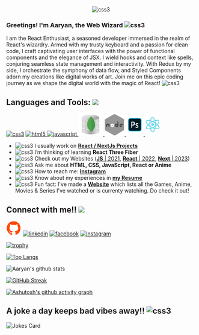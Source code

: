 ![]()
<p align="center"><img src="https://github.com/AaryanShaikh/AaryanShaikh/blob/main/Aaryan.gif" alt="css3" height=50% /></p>

### Greetings! I'm Aaryan, the Web Wizard <img src="https://em-content.zobj.net/source/skype/289/fire_1f525.png" width = 30px alt="css3"/> 
I am the React Enthusiast, a seasoned developer immersed in the realm of React's wizardry. Armed with my trusty keyboard and a passion for clean code, I craft captivating user interfaces with the power of functional components and the elegance of JSX. I wield hooks and context like spells, conjuring seamless state management and interactivity. With Redux by my side, I orchestrate the symphony of data flow, and Styled Components adorn my creations like digital works of art. Join me on this epic coding journey as we shape the digital world with the magic of React! <img src="https://em-content.zobj.net/source/skype/289/face-with-monocle_1f9d0.png" width = 20px alt="css3"/>

<h2> Languages and Tools: <img src = "https://media2.giphy.com/media/QssGEmpkyEOhBCb7e1/giphy.gif?cid=ecf05e47a0n3gi1bfqntqmob8g9aid1oyj2wr3ds3mg700bl&rid=giphy.gif" width = 32px> </h2>
<p align="left">
<a href="https://www.w3schools.com/css/" target="_blank">
<img src="https://camo.githubusercontent.com/94ad70746d4c32151283a68c35e8ab44b05165a462745d8907dcf9d50e278188/68747470733a2f2f6d65646961322e67697068792e636f6d2f6d656469612f667345615a6c644e43384131504a336d77702f736f757263652e676966" alt="css3" height="60px"/></a>
  <a href="https://www.w3.org/html/" target="_blank"> <img src="https://raw.githubusercontent.com/ShahriarShafin/ShahriarShafin/main/Assets/html.gif" alt="html5" height="60px"/> </a>  <a href="https://developer.mozilla.org/en-US/docs/Web/JavaScript" target="_blank"> <img src="https://i.giphy.com/media/ln7z2eWriiQAllfVcn/giphy.gif" alt="javascript" height="60px"/> </a> <a href="https://www.mongodb.com/" target="_blank"> <img src="https://github.com/AaryanShaikh/AaryanShaikh/blob/main/mongodb.gif" alt="mongodb" height="60px"/> </a>  <a href="https://nodejs.org" target="_blank"> <img src="https://github.com/AaryanShaikh/AaryanShaikh/blob/main/node.gif" alt="nodejs" height="60px"/> </a> <a href="https://www.photoshop.com/en" target="_blank"> <img src="https://github.com/AaryanShaikh/AaryanShaikh/blob/main/ps.gif" alt="photoshop" height="60px"/> </a> <a href="https://reactjs.org/" target="_blank"> <img src="https://github.com/AaryanShaikh/AaryanShaikh/blob/main/react.gif" alt="react" height="60px"/> </a>  </p>

- <img src="https://emojipedia-us.s3.amazonaws.com/source/skype/289/direct-hit_1f3af.png" width = 30px alt="css3"/> I usually work on [**React / NextJs Projects**](https://aaryanshaikh.github.io/myportfolio/#/projects) 
- <img src="https://emojipedia-us.s3.amazonaws.com/source/skype/289/seedling_1f331.png" width = 30px alt="css3"/> I’m thinking of learning **React Three Fiber**
- <img src="https://emojipedia-us.s3.amazonaws.com/source/skype/289/man-technologist_1f468-200d-1f4bb.png" width = 30px alt="css3"/> Check out my Websites ([**JS** | 2021](https://aaryanshaikh.github.io/JustAnAveragePortfolio/), [**React** | 2022](https://aaryanshaikh.github.io/myportfolio), [**Next** | 2023](https://can-i-code.vercel.app/)) 
- <img src="https://media1.giphy.com/media/oH9EpHYhOtlIZipqpk/giphy.gif" width = 30px alt="css3"/> Ask me about **HTML, CSS, JavaScript, React or Anime**
- <img src="https://emojipedia-us.s3.amazonaws.com/source/skype/289/envelope_2709-fe0f.png" width = 30px alt="css3"/> How to reach me: [**Instagram**](https://www.instagram.com/its.me.cypher/)
- <img src="https://media3.giphy.com/media/gVzoxZFmhO5yWShg8K/giphy.gif?cid=6c09b95278zj41wwllmp6wyu8ee4tc6xj9nm2eedmlg41l6w&rid=giphy.gif&ct=s" width = 30px alt="css3"/> Know about my experiences in [**my Resume**](https://github.com/AaryanShaikh/AaryanShaikh/blob/main/aaryan's%20resume.pdf)
- <img src="https://em-content.zobj.net/source/skype/289/thumbs-up_1f44d.png" width = 30px alt="css3"/> Fun fact: I've made a [**Website**](http://bit.ly/AaryanMemoirs) which lists all the Games, Anime, Movies & Series I've watched or is currenty watching. Do check it out! 
## Connect with me!! <img src='https://raw.githubusercontent.com/ShahriarShafin/ShahriarShafin/main/Assets/handshake.gif' width="60px">
[<img src='https://github.com/AaryanShaikh/AaryanShaikh/blob/main/git.gif' alt='github' width = 40px>](https://github.com/AaryanShaikh) [<img src='https://cliply.co/wp-content/uploads/2021/02/372102050_LINKEDIN_ICON_TRANSPARENT_1080.gif' alt='linkedin' width = 40px>](https://www.linkedin.com/in/aaryan-shaik-019034181/)  [<img src='https://cliply.co/wp-content/uploads/2019/07/371907490_FACEBOOK_ICON_TRANSPARENT_400.gif' alt='facebook' width = 40px>](https://www.facebook.com/Aayan_Shaikh)    [<img src='http://smsv.sg/wp-content/uploads/2020/08/insta-gif.gif' alt='instagram' width = 40px>](https://www.instagram.com/its.me.cypher/) 

[![trophy](https://github-profile-trophy.vercel.app/?username=AaryanShaikh&theme=nord&no-frame=true&title=Repositories,Commit,Stars,Followers,PullRequest&margin-w=25&margin-h=15)](https://github.com/ryo-ma/github-profile-trophy)

[![Top Langs](https://github-readme-stats.vercel.app/api/top-langs/?username=AaryanShaikh&show_icons=true&theme=radical&layout=compact&langs_count=4)](https://github.com/anuraghazra/github-readme-stats)

![Aaryan's github stats](https://github-readme-stats.vercel.app/api?username=aaryanshaikh&show_icons=true&theme=radical&include_all_commits=true&hide=issues&count_private=true)

[![GitHub Streak](https://github-readme-streak-stats.herokuapp.com?user=AaryanShaikh&theme=radical)](https://git.io/streak-stats)

[![Ashutosh's github activity graph](https://github-readme-activity-graph.vercel.app/graph?username=AaryanShaikh&bg_color=0d1117&color=4bb4af&line=000000&point=57ffff&area=true&hide_border=true)](https://github.com/ashutosh00710/github-readme-activity-graph)

## A joke a day keeps bad vibes away!! <img src="https://em-content.zobj.net/source/skype/289/face-with-hand-over-mouth_1f92d.png" width = 25px alt="css3"/> 
![Jokes Card](https://readme-jokes.vercel.app/api?theme=radical)
